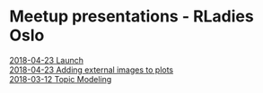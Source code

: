 # Meetup presentations - RLadies Oslo

[2018-04-23 Launch](https://github.com/rladies/meetup-presentations_oslo/tree/master/launch-oslo)  
[2018-04-23 Adding external images to plots](https://github.com/rladies/meetup-presentations_oslo/blob/master/2018-04-23-external-images-to-plots/Adding%20external%20images%20to%20plots.pdf)  
[2018-03-12 Topic Modeling](https://github.com/rladies/meetup-presentations_oslo/blob/master/topic_model/Rladies_TM_031218.pdf)
